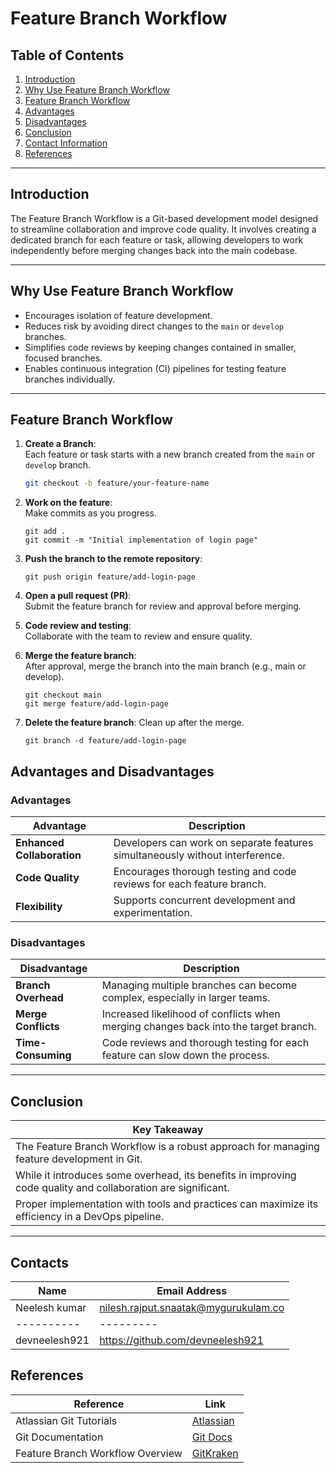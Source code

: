 # Feature Branch Workflow

## Table of Contents
1. [Introduction](#introduction)
2. [Why Use Feature Branch Workflow](#why-use-feature-branch-workflow)
3. [Feature Branch Workflow](#feature-branch-workflow)
4. [Advantages](#advantages)
5. [Disadvantages](#disadvantages)
6. [Conclusion](#conclusion)
7. [Contact Information](#contact-information)
8. [References](#references)

---

## Introduction
The Feature Branch Workflow is a Git-based development model designed to streamline collaboration and improve code quality. It involves creating a dedicated branch for each feature or task, allowing developers to work independently before merging changes back into the main codebase.

---

## Why Use Feature Branch Workflow
- Encourages isolation of feature development.
- Reduces risk by avoiding direct changes to the `main` or `develop` branches.
- Simplifies code reviews by keeping changes contained in smaller, focused branches.
- Enables continuous integration (CI) pipelines for testing feature branches individually.

---

## Feature Branch Workflow
1. **Create a Branch**:  
   Each feature or task starts with a new branch created from the `main` or `develop` branch.  
   ```bash
   git checkout -b feature/your-feature-name
   
2. **Work on the feature**:   
   Make commits as you progress.
    ```
   git add .
   git commit -m "Initial implementation of login page"
   ```
3. **Push the branch to the remote repository**:
   ```
   git push origin feature/add-login-page
   ```
4. **Open a pull request (PR)**:   
   Submit the feature branch for review and approval before merging.

5. **Code review and testing**:      
   Collaborate with the team to review and ensure quality.

6. **Merge the feature branch**:   
   After approval, merge the branch into the main branch (e.g., main or develop).
   ```
   git checkout main
   git merge feature/add-login-page
   ```
7. **Delete the feature branch**:
   Clean up after the merge.
   ```
   git branch -d feature/add-login-page
   ```

## Advantages and Disadvantages

### Advantages 
| **Advantage**           | **Description**                                                                 |
|--------------------------|---------------------------------------------------------------------------------|
| **Enhanced Collaboration** | Developers can work on separate features simultaneously without interference. |
| **Code Quality**         | Encourages thorough testing and code reviews for each feature branch.           |
| **Flexibility**          | Supports concurrent development and experimentation.                            |

### Disadvantages
| **Disadvantage**        | **Description**                                                                   |
|-------------------------|-----------------------------------------------------------------------------------|
| **Branch Overhead**     | Managing multiple branches can become complex, especially in larger teams.       |
| **Merge Conflicts**     | Increased likelihood of conflicts when merging changes back into the target branch. |
| **Time-Consuming**      | Code reviews and thorough testing for each feature can slow down the process.     |

---

## Conclusion
| **Key Takeaway**                                                                                   |
|----------------------------------------------------------------------------------------------------|
| The Feature Branch Workflow is a robust approach for managing feature development in Git.         |
| While it introduces some overhead, its benefits in improving code quality and collaboration are significant. |
| Proper implementation with tools and practices can maximize its efficiency in a DevOps pipeline.  |

---

## Contacts

| Name| Email Address      |
|-----|--------------------------|
| Neelesh kumar | nilesh.rajput.snaatak@mygurukulam.co || GitHub | URL |
|----------|---------|
|  devneelesh921  |  https://github.com/devneelesh921  |

## References
| **Reference**                                                                 | **Link**                                                             |
|-------------------------------------------------------------------------------|----------------------------------------------------------------------|
| Atlassian Git Tutorials                                                       | [Atlassian](https://www.atlassian.com/git/tutorials/comparing-workflows/feature-branch-workflow) |
| Git Documentation                                                             | [Git Docs](https://git-scm.com/doc)                                  |
| Feature Branch Workflow Overview                                              | [GitKraken](https://www.gitkraken.com/learn/git/branching/git-feature-branch) |
